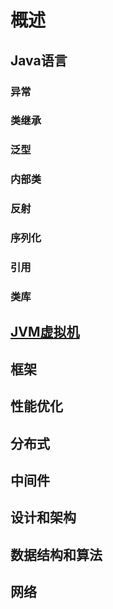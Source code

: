 # 概述



## Java语言

### 异常

### 类继承

### 泛型

### 内部类

### 反射

### 序列化

### 引用

### 类库



## [JVM虚拟机](./JVM/README.md)



## 框架



## 性能优化



## 分布式



## 中间件



## 设计和架构



## 数据结构和算法



## 网络







